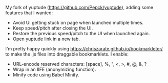 My fork of yuptude (https://github.com/Pepck/yuptude), adding some features that I wanted:
* Avoid UI getting stuck on page when launched multiple times.
* Keep speed/pitch after closing the UI.
* Restore the previous speed/pitch to the UI when launched again.
* Open yuptude link in a new tab.

I'm pretty happy quickly using https://chriszarate.github.io/bookmarkleter/ to make the .js files into draggable bookmarklets.
I enable:
* URL-encode reserved characters: [space], %, ", <, >, #, @, &, ?
* Wrap in an IIFE (anonymizing function).
* Minify code using Babel Minify. 
